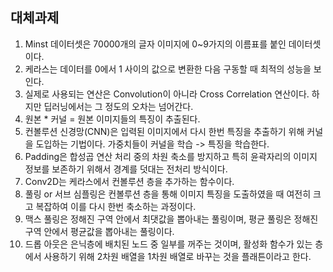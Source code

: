 ## 대체과제
1. Minst 데이터셋은 70000개의 글자 이미지에 0~9가지의 이름표를 붙인 데이터셋이다.
2. 케라스는 데이터를 0에서 1 사이의 값으로 변환한 다음 구동할 때 최적의 성능을 보인다.
3. 실제로 사용되는 연산은 Convolution이 아니라 Cross Correlation 연산이다. 하지만 딥러닝에서는 그 정도의 오차는 넘어간다.
4. 원본 * 커널 = 원본 이미지들의 특징이 추출된다.
5. 컨볼루션 신경망(CNN)은 입력된 이미지에서 다시 한번 특징을 추출하기 위해 커널을 도입하는 기법이다. 가중치들이 커널을 학습 -> 특징을 학습한다.
6. Padding은 합성곱 연산 처리 중의 차원 축소를 방지하고 특히 윤곽자리의 이미지 정보를 보존하기 위해서 경계를 덧대는 전처리 방식이다.
7. Conv2D는 케라스에서 컨볼루션 층을 추가하는 함수이다.
8. 풀링 or 서브 심플링은 컨볼루션 층을 통해 이미지 특징을 도출하였을 때 여전히 크고 복잡하여 이를 다시 한번 축소하는 과정이다.
9. 맥스 풀링은 정해진 구역 안에서 최댓값을 뽑아내는 풀링이며, 평균 풀링은 정해진 구역 안에서 평균값을 뽑아내는 풀링이다.
10. 드롭 아웃은 은닉층에 배치된 노드 중 일부를 꺼주는 것이며, 활성화 함수가 있는 층에서 사용하기 위해 2차원 배열을 1차원 배열로 바꾸는 것을 플래튼이라고 한다.
